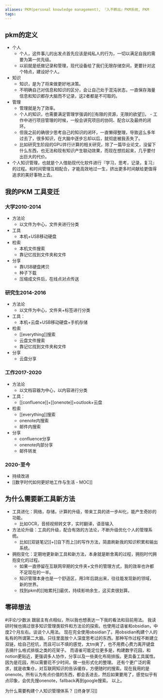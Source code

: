 ```yaml
---
aliases: PKM(personal knowledge management), 『入不孵出』PKM系统, PKM
tags: 
---
```


## pkm的定义

- 个人
	- 个人，这件事儿的出发点首先应该是纯私人的行为，一切以满足自我的需要为第一优先级。
	- 以前就是纸做记录和管理，现代设备给了我们无限存储空间，更要针对这个特点，建设好个人。
- 知识
	- 知识，是为了将来做更好地决策。
	- 不明确自己对信息和知识的区分，会让自己处于混沌状态，一直保存海量信息和知识都存大脑而不记录，这2者都是不可取的。
- 管理
	- 管理就是为了效率。
	- 个人的知识，也需要满足管理学强调的[[有限的资源，无限的欲望]]，	- 工作中进行项目管理的时候，一般会讲究项目的协同、配合以及最终的闭环。
	- 但我之前的确很少思考自己的知识的闭环，一直懒得整理，导致这么多年过去了，很多知识，在大脑中逐步忘却以后，就彻底被我丢失了。
	- 比如研究生阶段的GPU并行计算的相关研究，除了一篇毕业论文，没留下什么东西，也无法和现有知识产生联动效果，而现在想捡起来，几乎要付出巨大的代价。
- 个人知识管理，也就是个人借助现代化软件进行『学习，思考，记录，复习』的过程。和时间管理互相配合，才能高效地过一生，挤出更多时间献给更值得追求的美好事物上去。

## 我的PKM 工具变迁

### 大学2010-2014

- 方法论
	- 以文件为中心，文件夹进行分类
- 工具
	- 本机+USB移动硬盘
- 检索
	- 本机文件搜索
	- 靠记忆找到文件夹和文件
- 分享
	- 靠USB硬盘拷贝
	- 种子下载
	- 压缩成文件后，在线点对点传送

### 研究生2014-2016

- 方法论
	- 以文件为中心，文件夹+标签进行分类
- 工具：
	- 本机+云盘+USB移动硬盘+手机存储
- 检索
	- [[everything]]搜索
	- 云盘文件搜索
	- 靠记忆找到文件夹和文件
- 分享
	- 云盘分享

### 工作2017-2020

- 方法论
	- 以文档容器为中心，以内容进行分类
- 工具：
	- [[confluence]]+[[onenote]]+outlook+云盘
- 检索
	- [[everything]]搜索
	- onenote内搜索
	- 邮件内搜索
- 分享
	- confluence分享
	- onenote内部分享
	- 邮件转发

### 2020-至今

- 持续改进
- [[数字时代如何更好地工作与生活 - MOC]]

## 为什么需要新工具新方法

- 工具进化：网络，存储，计算的升级，带来工具的进一步AI化，能产生奇妙的功能。
	- 比如OCR，音频视频转文字，实时翻译，语音输入
- 方法论升级：工具的升级，配合有效的方法论，不断升级优化个人的管理系统。
	- 比如[[双链笔记]]+[[自下而上]]的写作方法，简直刷新我的知识积累和输出系统。
- 拥抱变化：定期地更新新工具和新方法，本身就是断舍离的过程，拥抱时代拥抱变化的过程。
	- 如果一直停留在互联网早期的文件夹+文件的管理方式，我的效率也许都不足现在的一半。
	- 知识管理本身也是一个舒适区，用3年后跳出来，往往能发现新的领域，新的世界。
	- 找到pkm的[[帕累托]]最优，持续影响余生，这买卖很划算。
## 零碎想法
#评论/少数派 
跟层主有点相似，所以我也想表达一下我的看法和目前用法。
我读研时候也搞过很多知识管理类软件和方法论的探索。也使用过语雀和obsidian，中度2个月左右。谈谈个人用法。
现在完全使用obsidian了。用obsidian构建个人的私有的所谓第二大脑。只往里面放个人深度思考过的东西。那种写作过程不断建立双链，给自己挖坑，而且可以不填的感觉，太tm爽了，也不用费心费力离开键盘去搞什么格式排版之类的花架子。
而语雀可能定位更多是，构建数字花园，和notion更贴近，更强调多人协作，分享以及一些美化布局排版。更具备工具属性。因为是花园，所以需要花不少时间，做一些形式化的整理。
还有个更广泛的需求，就是收集仓，对互联网知识的告诉缓存，方便随时的搜索。现在我用的是onenote。所有认为有点价值的东西，都会丢进去，然后如果要用了，感觉似乎有点印象，会优先搜onenote，fallback再到google搜索。
以上。

为什么需要构建个人知识管理体系？
[[终身学习]]